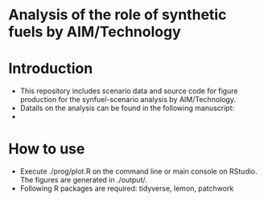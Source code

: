 # Analysis of the role of synthetic fuels by AIM/Technology

# Introduction
- This repository includes scenario data and source code for figure production for the synfuel-scenario analysis by AIM/Technology.
-  Datails on the analysis can be found in the following manuscript:
- 
# How to use
- Execute ./prog/plot.R on the command line or main console on RStudio. The figures are generated in ./output/.
- Following R packages are required: tidyverse, lemon, patchwork
